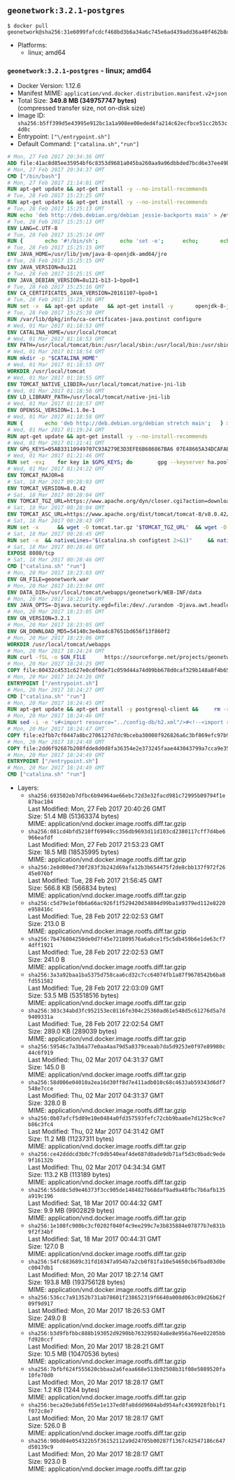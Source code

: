 ## `geonetwork:3.2.1-postgres`

```console
$ docker pull geonetwork@sha256:31e6099fafcdcf468bd3b6a34a6c745e6ad439add36a40f462b8db521e880c9c
```

-	Platforms:
	-	linux; amd64

### `geonetwork:3.2.1-postgres` - linux; amd64

-	Docker Version: 1.12.6
-	Manifest MIME: `application/vnd.docker.distribution.manifest.v2+json`
-	Total Size: **349.8 MB (349757747 bytes)**  
	(compressed transfer size, not on-disk size)
-	Image ID: `sha256:b5ff399d5e43995e912bc1a1a908ee00eded4fa214c62ecfbce51cc2b53c4d8c`
-	Entrypoint: `["\/entrypoint.sh"]`
-	Default Command: `["catalina.sh","run"]`

```dockerfile
# Mon, 27 Feb 2017 20:34:36 GMT
ADD file:41ac8d85ee35954bf6c8353d9681a045ba260aa9a96dbbded7bcd6e37ee49bea in / 
# Mon, 27 Feb 2017 20:34:37 GMT
CMD ["/bin/bash"]
# Mon, 27 Feb 2017 21:14:01 GMT
RUN apt-get update && apt-get install -y --no-install-recommends 		ca-certificates 		curl 		wget 	&& rm -rf /var/lib/apt/lists/*
# Tue, 28 Feb 2017 15:23:25 GMT
RUN apt-get update && apt-get install -y --no-install-recommends 		bzip2 		unzip 		xz-utils 	&& rm -rf /var/lib/apt/lists/*
# Tue, 28 Feb 2017 15:25:13 GMT
RUN echo 'deb http://deb.debian.org/debian jessie-backports main' > /etc/apt/sources.list.d/jessie-backports.list
# Tue, 28 Feb 2017 15:25:13 GMT
ENV LANG=C.UTF-8
# Tue, 28 Feb 2017 15:25:14 GMT
RUN { 		echo '#!/bin/sh'; 		echo 'set -e'; 		echo; 		echo 'dirname "$(dirname "$(readlink -f "$(which javac || which java)")")"'; 	} > /usr/local/bin/docker-java-home 	&& chmod +x /usr/local/bin/docker-java-home
# Tue, 28 Feb 2017 15:25:15 GMT
ENV JAVA_HOME=/usr/lib/jvm/java-8-openjdk-amd64/jre
# Tue, 28 Feb 2017 15:25:15 GMT
ENV JAVA_VERSION=8u121
# Tue, 28 Feb 2017 15:25:15 GMT
ENV JAVA_DEBIAN_VERSION=8u121-b13-1~bpo8+1
# Tue, 28 Feb 2017 15:25:16 GMT
ENV CA_CERTIFICATES_JAVA_VERSION=20161107~bpo8+1
# Tue, 28 Feb 2017 15:25:36 GMT
RUN set -x 	&& apt-get update 	&& apt-get install -y 		openjdk-8-jre-headless="$JAVA_DEBIAN_VERSION" 		ca-certificates-java="$CA_CERTIFICATES_JAVA_VERSION" 	&& rm -rf /var/lib/apt/lists/* 	&& [ "$JAVA_HOME" = "$(docker-java-home)" ]
# Tue, 28 Feb 2017 15:25:38 GMT
RUN /var/lib/dpkg/info/ca-certificates-java.postinst configure
# Wed, 01 Mar 2017 01:18:53 GMT
ENV CATALINA_HOME=/usr/local/tomcat
# Wed, 01 Mar 2017 01:18:53 GMT
ENV PATH=/usr/local/tomcat/bin:/usr/local/sbin:/usr/local/bin:/usr/sbin:/usr/bin:/sbin:/bin
# Wed, 01 Mar 2017 01:18:54 GMT
RUN mkdir -p "$CATALINA_HOME"
# Wed, 01 Mar 2017 01:18:55 GMT
WORKDIR /usr/local/tomcat
# Wed, 01 Mar 2017 01:18:55 GMT
ENV TOMCAT_NATIVE_LIBDIR=/usr/local/tomcat/native-jni-lib
# Wed, 01 Mar 2017 01:18:56 GMT
ENV LD_LIBRARY_PATH=/usr/local/tomcat/native-jni-lib
# Wed, 01 Mar 2017 01:18:57 GMT
ENV OPENSSL_VERSION=1.1.0e-1
# Wed, 01 Mar 2017 01:18:58 GMT
RUN { 		echo 'deb http://deb.debian.org/debian stretch main'; 	} > /etc/apt/sources.list.d/stretch.list 	&& { 		echo 'Package: *'; 		echo 'Pin: release n=stretch'; 		echo 'Pin-Priority: -10'; 		echo; 		echo 'Package: openssl libssl*'; 		echo "Pin: version $OPENSSL_VERSION"; 		echo 'Pin-Priority: 990'; 	} > /etc/apt/preferences.d/stretch-openssl
# Wed, 01 Mar 2017 01:19:24 GMT
RUN apt-get update && apt-get install -y --no-install-recommends 		libapr1 		openssl="$OPENSSL_VERSION" 	&& rm -rf /var/lib/apt/lists/*
# Wed, 01 Mar 2017 01:21:41 GMT
ENV GPG_KEYS=05AB33110949707C93A279E3D3EFE6B686867BA6 07E48665A34DCAFAE522E5E6266191C37C037D42 47309207D818FFD8DCD3F83F1931D684307A10A5 541FBE7D8F78B25E055DDEE13C370389288584E7 61B832AC2F1C5A90F0F9B00A1C506407564C17A3 713DA88BE50911535FE716F5208B0AB1D63011C7 79F7026C690BAA50B92CD8B66A3AD3F4F22C4FED 9BA44C2621385CB966EBA586F72C284D731FABEE A27677289986DB50844682F8ACB77FC2E86E29AC A9C5DF4D22E99998D9875A5110C01C5A2F6059E7 DCFD35E0BF8CA7344752DE8B6FB21E8933C60243 F3A04C595DB5B6A5F1ECA43E3B7BBB100D811BBE F7DA48BB64BCB84ECBA7EE6935CD23C10D498E23
# Wed, 01 Mar 2017 01:21:46 GMT
RUN set -ex; 	for key in $GPG_KEYS; do 		gpg --keyserver ha.pool.sks-keyservers.net --recv-keys "$key"; 	done
# Wed, 01 Mar 2017 01:24:22 GMT
ENV TOMCAT_MAJOR=8
# Sat, 18 Mar 2017 00:28:03 GMT
ENV TOMCAT_VERSION=8.0.42
# Sat, 18 Mar 2017 00:28:04 GMT
ENV TOMCAT_TGZ_URL=https://www.apache.org/dyn/closer.cgi?action=download&filename=tomcat/tomcat-8/v8.0.42/bin/apache-tomcat-8.0.42.tar.gz
# Sat, 18 Mar 2017 00:28:04 GMT
ENV TOMCAT_ASC_URL=https://www.apache.org/dist/tomcat/tomcat-8/v8.0.42/bin/apache-tomcat-8.0.42.tar.gz.asc
# Sat, 18 Mar 2017 00:28:43 GMT
RUN set -x 		&& wget -O tomcat.tar.gz "$TOMCAT_TGZ_URL" 	&& wget -O tomcat.tar.gz.asc "$TOMCAT_ASC_URL" 	&& gpg --batch --verify tomcat.tar.gz.asc tomcat.tar.gz 	&& tar -xvf tomcat.tar.gz --strip-components=1 	&& rm bin/*.bat 	&& rm tomcat.tar.gz* 		&& nativeBuildDir="$(mktemp -d)" 	&& tar -xvf bin/tomcat-native.tar.gz -C "$nativeBuildDir" --strip-components=1 	&& nativeBuildDeps=" 		gcc 		libapr1-dev 		libssl-dev 		make 		openjdk-${JAVA_VERSION%%[-~bu]*}-jdk=$JAVA_DEBIAN_VERSION 	" 	&& apt-get update && apt-get install -y --no-install-recommends $nativeBuildDeps && rm -rf /var/lib/apt/lists/* 	&& ( 		export CATALINA_HOME="$PWD" 		&& cd "$nativeBuildDir/native" 		&& ./configure 			--libdir="$TOMCAT_NATIVE_LIBDIR" 			--prefix="$CATALINA_HOME" 			--with-apr="$(which apr-1-config)" 			--with-java-home="$(docker-java-home)" 			--with-ssl=yes 		&& make -j$(nproc) 		&& make install 	) 	&& apt-get purge -y --auto-remove $nativeBuildDeps 	&& rm -rf "$nativeBuildDir" 	&& rm bin/tomcat-native.tar.gz
# Sat, 18 Mar 2017 00:28:45 GMT
RUN set -e 	&& nativeLines="$(catalina.sh configtest 2>&1)" 	&& nativeLines="$(echo "$nativeLines" | grep 'Apache Tomcat Native')" 	&& nativeLines="$(echo "$nativeLines" | sort -u)" 	&& if ! echo "$nativeLines" | grep 'INFO: Loaded APR based Apache Tomcat Native library' >&2; then 		echo >&2 "$nativeLines"; 		exit 1; 	fi
# Sat, 18 Mar 2017 00:28:46 GMT
EXPOSE 8080/tcp
# Sat, 18 Mar 2017 00:28:46 GMT
CMD ["catalina.sh" "run"]
# Mon, 20 Mar 2017 18:23:03 GMT
ENV GN_FILE=geonetwork.war
# Mon, 20 Mar 2017 18:23:04 GMT
ENV DATA_DIR=/usr/local/tomcat/webapps/geonetwork/WEB-INF/data
# Mon, 20 Mar 2017 18:23:04 GMT
ENV JAVA_OPTS=-Djava.security.egd=file:/dev/./urandom -Djava.awt.headless=true -server -Xms512m -Xmx2024m -XX:NewSize=512m -XX:MaxNewSize=1024m -XX:PermSize=512m -XX:MaxPermSize=1024m -XX:+UseConcMarkSweepGC
# Mon, 20 Mar 2017 18:23:05 GMT
ENV GN_VERSION=3.2.1
# Mon, 20 Mar 2017 18:23:05 GMT
ENV GN_DOWNLOAD_MD5=54140c3e4badc87651bd656f13f860f2
# Mon, 20 Mar 2017 18:23:06 GMT
WORKDIR /usr/local/tomcat/webapps
# Mon, 20 Mar 2017 18:24:24 GMT
RUN curl -fSL -o $GN_FILE      https://sourceforge.net/projects/geonetwork/files/GeoNetwork_opensource/v${GN_VERSION}/geonetwork.war/download &&      echo "$GN_DOWNLOAD_MD5 *$GN_FILE" | md5sum -c &&      mkdir -p geonetwork &&      unzip -e $GN_FILE -d geonetwork &&      rm $GN_FILE
# Mon, 20 Mar 2017 18:24:25 GMT
COPY file:80432c4531c627e0cdf0de71c059d44a74d09bb678d0caf329b148a8f4b65fb9 in /entrypoint.sh 
# Mon, 20 Mar 2017 18:24:26 GMT
ENTRYPOINT ["/entrypoint.sh"]
# Mon, 20 Mar 2017 18:24:27 GMT
CMD ["catalina.sh" "run"]
# Mon, 20 Mar 2017 18:24:45 GMT
RUN apt-get update && apt-get install -y postgresql-client &&     rm -rf /var/lib/apt/lists/*
# Mon, 20 Mar 2017 18:24:46 GMT
RUN sed -i -e 's#<import resource="../config-db/h2.xml"/>#<!--<import resource="../config-db/h2.xml"/> -->#g' $CATALINA_HOME/webapps/geonetwork/WEB-INF/config-node/srv.xml && sed -i -e 's#<!--<import resource="../config-db/postgres.xml"/>-->#<import resource="../config-db/postgres.xml"/>#g' $CATALINA_HOME/webapps/geonetwork/WEB-INF/config-node/srv.xml
# Mon, 20 Mar 2017 18:24:47 GMT
COPY file:e2fbb7cf0447a8bc2706127d7dc9bceba30008f926826a6c3bf869efc97b906d in /usr/local/tomcat/webapps/geonetwork/WEB-INF/config-db/jdbc.properties 
# Mon, 20 Mar 2017 18:24:48 GMT
COPY file:2dd6f92687b208fdde8d0d8fa36354e2e373245faae443043799a7cca9e3538a in /entrypoint.sh 
# Mon, 20 Mar 2017 18:24:49 GMT
ENTRYPOINT ["/entrypoint.sh"]
# Mon, 20 Mar 2017 18:24:49 GMT
CMD ["catalina.sh" "run"]
```

-	Layers:
	-	`sha256:693502eb7dfbc6b94964ae66ebc72d3e32facd981c72995b09794f1e87bac184`  
		Last Modified: Mon, 27 Feb 2017 20:40:26 GMT  
		Size: 51.4 MB (51363374 bytes)  
		MIME: application/vnd.docker.image.rootfs.diff.tar.gzip
	-	`sha256:081cd4bfd5210ff69949cc356db9693d11d103cd2380117cff7d4be6966eafdf`  
		Last Modified: Mon, 27 Feb 2017 21:53:23 GMT  
		Size: 18.5 MB (18535995 bytes)  
		MIME: application/vnd.docker.image.rootfs.diff.tar.gzip
	-	`sha256:2e8d00ed730f283f3b242d69afa12b3b654475f2de8cbb137f972f2645e076bf`  
		Last Modified: Tue, 28 Feb 2017 21:56:45 GMT  
		Size: 566.8 KB (566834 bytes)  
		MIME: application/vnd.docker.image.rootfs.diff.tar.gzip
	-	`sha256:c5d79e1ef0b6a66ac926f1f529420d34804d99ba1a9379ed112e8220e958416c`  
		Last Modified: Tue, 28 Feb 2017 22:02:53 GMT  
		Size: 213.0 B  
		MIME: application/vnd.docker.image.rootfs.diff.tar.gzip
	-	`sha256:7b476804250de0d7f45e721809576a6a0ce1f5c5db459b6e1de63cf74dff1921`  
		Last Modified: Tue, 28 Feb 2017 22:02:53 GMT  
		Size: 241.0 B  
		MIME: application/vnd.docker.image.rootfs.diff.tar.gzip
	-	`sha256:3a3a92baa1ba5375d758caa6cd32c7cc64074fb1a87f9678542b6ba8fd551582`  
		Last Modified: Tue, 28 Feb 2017 22:03:09 GMT  
		Size: 53.5 MB (53518516 bytes)  
		MIME: application/vnd.docker.image.rootfs.diff.tar.gzip
	-	`sha256:303c34abd3fc952153ec0116fe304c25360ad61e548d5c61276d5a7d9409331a`  
		Last Modified: Tue, 28 Feb 2017 22:02:54 GMT  
		Size: 289.0 KB (289039 bytes)  
		MIME: application/vnd.docker.image.rootfs.diff.tar.gzip
	-	`sha256:59546c7a3b6a77e0aa4aa79d5a8379ceaab7da5d9253e0f97e89980c44c6f919`  
		Last Modified: Thu, 02 Mar 2017 04:31:37 GMT  
		Size: 145.0 B  
		MIME: application/vnd.docker.image.rootfs.diff.tar.gzip
	-	`sha256:58d006e04010a2ea16d30ff8d7e411adb010c68c4633ab59343d6df7548e7cce`  
		Last Modified: Thu, 02 Mar 2017 04:31:37 GMT  
		Size: 328.0 B  
		MIME: application/vnd.docker.image.rootfs.diff.tar.gzip
	-	`sha256:0b07afcf5d09e10e0484a0fd357593fefc72cbb9baa6e7d125bc9ce7b86c3fc4`  
		Last Modified: Thu, 02 Mar 2017 04:31:42 GMT  
		Size: 11.2 MB (11237311 bytes)  
		MIME: application/vnd.docker.image.rootfs.diff.tar.gzip
	-	`sha256:ce42dddcd3b0c7fc0db540eaf4de687d0ade9db71af5d3c0badc9ede9f16132b`  
		Last Modified: Thu, 02 Mar 2017 04:34:34 GMT  
		Size: 113.2 KB (113189 bytes)  
		MIME: application/vnd.docker.image.rootfs.diff.tar.gzip
	-	`sha256:55dd8c5d9e46373f3cc905de1484827b68daf9ad9a48fbc7b6afb135a919c196`  
		Last Modified: Sat, 18 Mar 2017 00:44:32 GMT  
		Size: 9.9 MB (9902829 bytes)  
		MIME: application/vnd.docker.image.rootfs.diff.tar.gzip
	-	`sha256:1e108fc900bc3cf0202f040f4c9ee299c7e3b835884e07877b7e831b9f2f34bf`  
		Last Modified: Sat, 18 Mar 2017 00:44:31 GMT  
		Size: 127.0 B  
		MIME: application/vnd.docker.image.rootfs.diff.tar.gzip
	-	`sha256:54fc683689c31fd10347a954b7a2cb0f81fa10e54650cb6fbad03d0ec0047db1`  
		Last Modified: Mon, 20 Mar 2017 18:27:14 GMT  
		Size: 193.8 MB (193756128 bytes)  
		MIME: application/vnd.docker.image.rootfs.diff.tar.gzip
	-	`sha256:536cc7a91352b731ab78601f238652319f6640a008d063c09d26b62f09f9d917`  
		Last Modified: Mon, 20 Mar 2017 18:26:53 GMT  
		Size: 249.0 B  
		MIME: application/vnd.docker.image.rootfs.diff.tar.gzip
	-	`sha256:b3d9fbfbbc888b193052d9290bb763295024a8e8e956a76ee02205bbfd920ccf`  
		Last Modified: Mon, 20 Mar 2017 18:28:21 GMT  
		Size: 10.5 MB (10470536 bytes)  
		MIME: application/vnd.docker.image.rootfs.diff.tar.gzip
	-	`sha256:7bfbf624f555620cbbaa2a6feaa668e513b92508b31f08e5089520fa10fe70d0`  
		Last Modified: Mon, 20 Mar 2017 18:28:17 GMT  
		Size: 1.2 KB (1244 bytes)  
		MIME: application/vnd.docker.image.rootfs.diff.tar.gzip
	-	`sha256:beca20e3ab6fd55e1e137ed8fa8ddd9604abd954afc4369928fbb1f1f072c8e7`  
		Last Modified: Mon, 20 Mar 2017 18:28:17 GMT  
		Size: 526.0 B  
		MIME: application/vnd.docker.image.rootfs.diff.tar.gzip
	-	`sha256:90bd04e054322b5f36152112a9d24705b00287f1367c42547186c647d50139c9`  
		Last Modified: Mon, 20 Mar 2017 18:28:17 GMT  
		Size: 923.0 B  
		MIME: application/vnd.docker.image.rootfs.diff.tar.gzip
